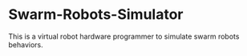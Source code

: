 # Swarm-Robots-Simulator
This is a virtual robot hardware programmer to simulate swarm robots behaviors.
